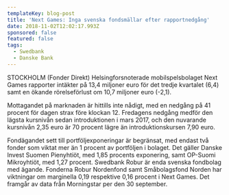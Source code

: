 ```yaml
---
templateKey: blog-post
title: 'Next Games: Inga svenska fondsmällar efter rapportnedgång'
date: 2018-11-02T12:02:17.993Z
sponsored: false
featured: false
tags:
  - Swedbank
  - Danske Bank
---
```

STOCKHOLM (Fonder Direkt) Helsingforsnoterade mobilspelsbolaget Next Games rapporter intäkter på 13,4 miljoner euro för det tredje kvartalet (6,4) samt en ökande rörelseförlust om 10,7 miljoner euro (-2,1).

Mottagandet på marknaden är hittills inte nådigt, med en nedgång på 41 procent för dagen strax före klockan 12. Fredagens nedgång medför den lägsta kursnivån sedan introduktionen i mars 2017, och den nuvarande kursnivån 2,35 euro är 70 procent lägre än introduktionskursen 7,90 euro.


Fondägandet sett till portföljexponeringar är begränsat, med endast två fonder som viktat mer än 1 procent av portföljen i bolaget. Det gäller Danske Invest Suomen Pienyhtiöt, med 1,85 procents exponering, samt OP-Suomi Mikroyhtiöt, med 1,27 procent. Swedbank Robur är enda svenska fondbolag med ägande. Fonderna Robur Nordenfond samt Småbolagsfond Norden har viktningar om marginella 0,19 respektive 0,16 procent i Next Games. Det framgår av data från Morningstar per den 30 september.
